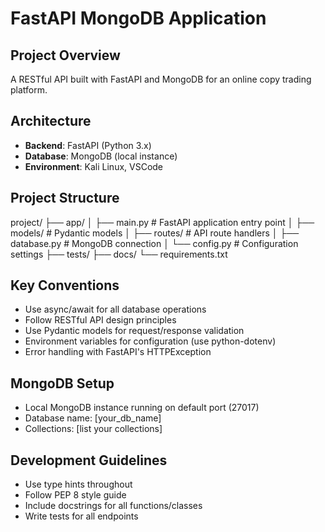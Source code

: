 # FastAPI MongoDB Application

## Project Overview
A RESTful API built with FastAPI and MongoDB for an online copy trading platform.

## Architecture
- **Backend**: FastAPI (Python 3.x)
- **Database**: MongoDB (local instance)
- **Environment**: Kali Linux, VSCode

## Project Structure
project/
├── app/
│   ├── main.py           # FastAPI application entry point
│   ├── models/           # Pydantic models
│   ├── routes/           # API route handlers
│   ├── database.py       # MongoDB connection
│   └── config.py         # Configuration settings
├── tests/
├── docs/
└── requirements.txt

## Key Conventions
- Use async/await for all database operations
- Follow RESTful API design principles
- Use Pydantic models for request/response validation
- Environment variables for configuration (use python-dotenv)
- Error handling with FastAPI's HTTPException

## MongoDB Setup
- Local MongoDB instance running on default port (27017)
- Database name: [your_db_name]
- Collections: [list your collections]

## Development Guidelines
- Use type hints throughout
- Follow PEP 8 style guide
- Include docstrings for all functions/classes
- Write tests for all endpoints